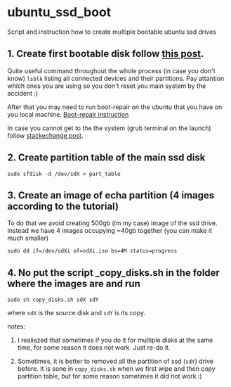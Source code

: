 # ubuntu_ssd_boot
Script and instruction how to create multiple bootable ubuntu ssd drives

## 1. Create first bootable disk follow [this post](https://campus-rover.gitbook.io/lab-notebook/infrastructure/ssd-instructions).
Quite useful command throughout the whole process (in case you don't know) `lsblk` listing all connected devices and their partitions.
Pay attantion which ones you are using so you don't reset you main system by the accident :)

After that you may need to run boot-repair on the ubuntu that you have on you local machine. 
[Boot-repair instruction](https://help.ubuntu.com/community/Boot-Repair)

In case you cannot get to the the system (grub terminal on the launch) follow [stackechange post](https://unix.stackexchange.com/questions/329926/grub-starts-in-command-line-after-reboot/330852#330852).

## 2. Create partition table of the main ssd disk

`sudo sfdisk -d /dev/sdX > part_table` 

## 3. Create an image of echa partition (4 images according to the tutorial)
To do that we avoid creating 500gb (im my case) image of the ssd drive. Instead we have 4 images occupying ~40gb together (you can make it much smaller)


`sudo dd if=/dev/sdXi of=sdXi.iso bs=4M status=progress`


## 4. No put the script _copy_disks.sh in the folder where the images are and run

`sudo sh copy_disks.sh sdX sdY` 

where `sdX` is the source disk and `sdY` is its copy.

notes:

1. I realiezed that sometimes if you do it for multiple disks at the same time, for some reason it does not work. Just re-do it.

2. Sometimes, it is better to removed all the partition of ssd (`sdY`) drive before. It is sone in `copy_disks.sh` when we first wipe and then copy partition table, but for some reason sometimes it did not work :)
